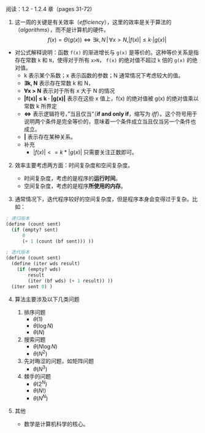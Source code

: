 阅读：1.2 - 1.2.4 章（pages 31-72)

1. 这一周的关键是有关效率（_efficiency_），这里的效率是关于算法的（_algorithms_），而不是计算机的硬件。
$$
f(x) = \Theta(g(x)) \Leftrightarrow \exists k, N \, | \, \forall x > N, |f(x)| \leq k \cdot |g(x)|
$$
- 对公式解释说明：函数 `f(x)` 的渐进增长与 `g(x)` 是等价的。这种等价关系是指存在常数 `k` 和 `N`，使得对于所有 `x>N`， `f(x)` 的绝对值不超过 `k` 倍的 `g(x)` 的绝对值。
	- k 表示某个系数；x 表示函数的参数；N 通常情况下考虑较大的值。
	- **∃k, N** 表示存在常数 k 和 N，
	- **∀x > N** 表示对于所有 x 大于 N 的情况
	- **|f(x)| ≤ k · |g(x)|** 表示在这些 x 值上，f(x) 的绝对值被 g(x) 的绝对值乘以常数 k 所界定
	- **⇔** 表示逻辑符号，”当且仅当“（**if and only if**，缩写为 *iff*）。这个符号用于说明两个条件是完全等价的，意味着一个条件成立当且仅当另一个条件也成立。
	- **|** 表示存在某种关系。
	- 补充
		- $|f(x)|<=k*|g(x)|$ 只需要关注正数即可。

2. 效率主要考虑两方面：时间复杂度和空间复杂度。
	- 时间复杂度，考虑的是程序的**运行时间**。
	- 空间复杂度，考虑的是程序**所使用的内存**。

3. 通常情况下，迭代程序较好的空间复杂度，但是程序本身会变得过于复杂。比如：
```scheme
; 递归版本
(define (count sent)
  (if (empty? sent)
      0
      (+ 1 (count (bf sent))) ))
```

```scheme
; 迭代版本
(define (count sent)
  (define (iter wds result)
    (if (empty? wds)
        result
        (iter (bf wds) (+ 1 result)) ))
  (iter sent 0) )
```

4. 算法主要涉及以下几类问题
	1. 排序问题
		- $\theta(1)$
		- $\theta(\log N)$
		- $\theta(N)$
	2. 搜索问题
		- $\theta(N\log N)$
		- $\theta(N^2)$
	3. 先对晦涩的问题，如矩阵问题
		- $\theta(N^3)$
	4. 棘手的问题
		- $\theta(2^N)$
		- $\theta(N!)$
		- $\theta(N^N)$

5. 其他
	- 数学是计算机科学的核心。
